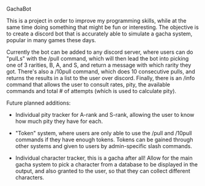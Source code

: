 GachaBot

This is a project in order to improve my programming skills, while at the same time doing something that might be fun or interesting. The objective is to create a discord bot that is accurately able to simulate a gacha system, popular in many games these days. 

Currently the bot can be added to any discord server, where users can do "pulLs" with the /pull command, which will then lead the bot into picking one of 3 rarities, B, A, and S, and return a message with which rarity they got. There's also a /10pull command, which does 10 consecutive pulls, and returns the results in a list to the user over discord. Finally, there is an /info command that allows the user to consult rates, pity, the available commands and total # of attempts (which is used to calculate pity).

Future planned additions:

- Individual pity tracker for A-rank and S-rank, allowing the user to know how much pity they have for each.

- "Token" system, where users are only able to use the /pull and /10pull commands if they have enough tokens. Tokens can be gained through other systems and given to users by admin-specific slash commands.

- Individual character tracker, this is a gacha after all! Allow for the main gacha system to pick a character from a database to be displayed in the output, and also granted to the user, so that they can collect different characters.
